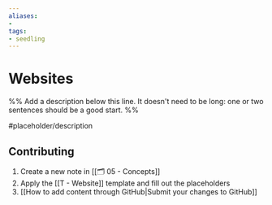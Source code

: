 ```yaml
---
aliases:
- 
tags:
- seedling
---
```


# Websites

%% Add a description below this line. It doesn't need to be long: one or two sentences should be a good start. %%

#placeholder/description

## Contributing

1. Create a new note in [[🗂️ 05 - Concepts]]
2. Apply the [[T - Website]] template and fill out the placeholders
3. [[How to add content through GitHub|Submit your changes to GitHub]]
